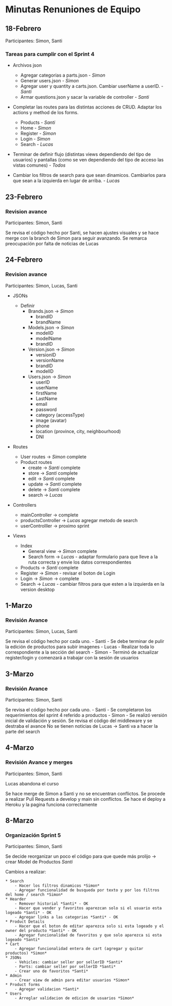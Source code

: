 # Minutas Renuniones de Equipo

## 18-Febrero

Participantes: Simon, Santi

### Tareas para cumplir con el Sprint 4

* Archivos json
    - Agregar categorias a parts.json - *Simon*
    - Generar users.json - *Simon*
    - Agregar user y quantity a carts.json. Cambiar userName a userID. - *Santi*
    - Armar questions.json y sacar la variable de controller - *Santi*

* Completar las routes para las distintas acciones de CRUD. Adaptar los actions y method de los forms.
    - Products - *Santi*
    - Home - *Simon*
    - Register - *Simon*
    - Login - *Simon*
    - Search - *Lucas*

* Terminar de definir flujo (distintas views dependiendo del tipo de usuarios) y pantallas (como se ven dependiendo del tipo de acceso las vistas comunes) - *Todos*

* Cambiar los filtros de search para que sean dinamicos. Cambiarlos para que sean a la izquierda en lugar de arriba. - *Lucas*


## 23-Febrero

### Revision avance

Participantes: Simon, Santi

Se revisa el código hecho por Santi, se hacen ajustes visuales y se hace merge con la branch de Simon para seguir avanzando.
Se remarca preocupación por falta de noticias de Lucas

## 24-Febrero

### Revision avance

Participantes: Simon, Lucas, Santi

* JSONs
    - Definir
        - Brands.json -> *Simon*
            * brandID
            * brandName
        - Models.json -> *Simon*
            * modelID
            * modelName
            * brandID
        - Version.json -> *Simon*
            * versionID
            * versionName
            * brandID
            * modelID
        - Users.json -> *Simon*
            * userID
            * userName
            * firstName
            * LastName
            * email
            * password
            * category (accessType)
            * image (avatar)
            * phone
            * location (province, city, neighbourhood)
            * DNI

* Routes
    - User routes -> *Simon* complete
    - Product routes
        - create -> *Santi* complete
        - store -> *Santi* complete
        - edit -> *Santi* complete
        - update -> *Santi* complete
        - delete -> *Santi* complete
        - search -> *Lucas*

* Controllers
    - mainController -> complete
    - productsController -> *Lucas* agregar metodo de search
    - userControlller -> proximo sprint

* Views
    - Index
        - General view -> *Simon* complete
        - Search form  -> *Lucas* - adaptar formulario para que lleve a la ruta correcta y envie los datos correspondientes
    - Products -> *Santi* complete
    - Register -> *Simon* - revisar el boton de Login
    - Login -> *Simon* -> complete
    - Search -> *Lucas* - cambiar filtros para que esten a la izquierda en la version desktop


## 1-Marzo

### Revisión Avance

Participantes: Simon, Lucas, Santi

Se revisa el código hecho por cada uno.
    - Santi - Se debe terminar de pulir la edición de productos para subir imagenes
    - Lucas - Realizar toda lo correspondiente a la sección del search
    - Simon - Terminó de actualizar register/login y comenzará a trabajar con la sesión de usuarios

## 3-Marzo

### Revisión Avance

Participantes: Simon, Santi

Se revisa el código hecho por cada uno.
    - Santi - Se completaron los requerimientos del sprint 4 referido a productos
    - Simon - Se realizó versión inicial de validación y sesión. Se revisa el código del middleware y se destraba el avance
No se tienen noticias de Lucas -> Santi va a hacer la parte del search

## 4-Marzo

### Revisión Avance y merges

Participantes: Simon, Santi

Lucas abandona el curso

Se hace merge de Simon a Santi y no se encuentran conflictos. Se procede a realizar Pull Requests a develop y main sin conflictos.
Se hace el deploy a Heroku y la pagina funciona correctamente


## 8-Marzo

### Organización Sprint 5

Participantes: Simon, Santi

Se decide reorganizar un poco el código para que quede más prolijo -> crear Model de Productos *Santi*

Cambios a realizar:

    * Search
        - Hacer los filtros dinamicos *Simon*
        - Agregar funcionalidad de busqueda por texto y por los filtros del home / search *Simon*
    * Hearder
        - Remover historial *Santi* - OK
        - Hacer que vender y favoritos aparezcan solo si el usuario esta logeado *Santi* - OK
        - Agregar links a las categorias *Santi* - OK
    * Product Details
        - Hacer que el boton de editar aparezca solo si esta logeado y el owner del producto *Santi* - OK
        - Agregar funcionalidad de favoritos y que solo aparezca si esta logeado *Santi*
    * Cart
        - Agregar funcionalidad entera de cart (agregar y quitar productos) *Simon*
    * JSONs
        - Vehicles: cambiar seller por sellerID *Santi*
        - Parts: cambiar seller por sellerID *Santi*
        - Crear uno de favoritos *Santi*
    * Admin
        - Crear view de admin para editar usuarios *Simon*
    * Product forms
        - Agregar validacion *Santi*
    * Users
        - Arreglar validacion de edicion de usuarios *Simon*
